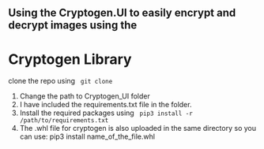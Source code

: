 ## Using the Cryptogen.UI to easily encrypt and decrypt images using the <h1> Cryptogen Library </h1>

clone the repo using 
<code> git clone </code>
1. Change the path to Cryptogen_UI folder
2. I have included the requirements.txt file in the folder.
3. Install the required packages using <code> pip3 install -r /path/to/requirements.txt </code>
4. The .whl file for cryptogen is also uploaded in the same directory so you can use: pip3 install name_of_the_file.whl
